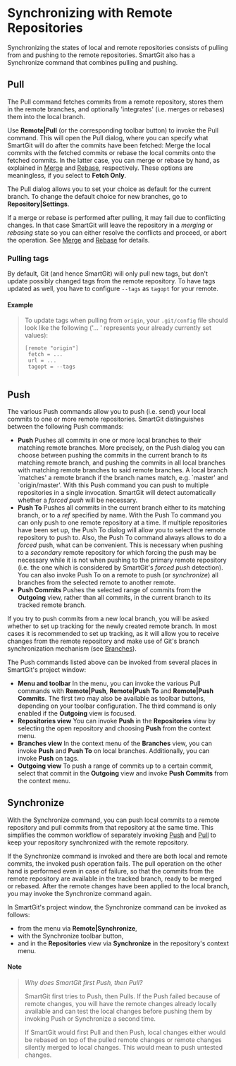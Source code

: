 # Synchronizing with Remote Repositories

Synchronizing the states of local and remote repositories consists of
pulling from and pushing to the remote repositories. SmartGit also has a
Synchronize command that combines pulling and pushing.

<a id="SynchronizingwithRemoteRepositories-pull"></a>

## Pull

The Pull command fetches commits from a remote repository, stores them
in the remote branches, and optionally 'integrates' (i.e. merges or
rebases) them into the local branch.

Use **Remote\|Pull** (or the corresponding toolbar button) to invoke the
Pull command. This will open the Pull dialog, where you can specify what
SmartGit will do after the commits have been fetched: Merge the local
commits with the fetched commits or rebase the local commits onto the
fetched commits. In the latter case, you can merge or rebase by hand, as
explained in
[Merge](Working-with-Branches-and-Tags.md#WorkingwithBranchesandTags-merge)
and
[Rebase](Working-with-Branches-and-Tags.md#WorkingwithBranchesandTags-rebase),
respectively. These options are meaningless, if you select to **Fetch
Only**.

The Pull dialog allows you to set your choice as default for the current
branch. To change the default choice for new branches, go to
**Repository\|Settings**.

If a merge or rebase is performed after pulling, it may fail due to
conflicting changes. In that case SmartGit will leave the repository in
a *merging* or *rebasing* state so you can either resolve the conflicts
and proceed, or abort the operation. See
[Merge](Working-with-Branches-and-Tags.md#WorkingwithBranchesandTags-merge)
and
[Rebase](Working-with-Branches-and-Tags.md#WorkingwithBranchesandTags-rebase)
for details.

### Pulling tags

By default, Git (and hence SmartGit) will only pull new tags, but don't
update possibly changed tags from the remote repository. To have tags
updated as well, you have to configure `--tags` as `tagopt` for your
remote.



#### Example
>
>
>
>To update tags when pulling from `origin`, your `.git/config` file
>should look like the following ('... ' represents your already currently
>set values):
>
>
>
>``` text
>[remote "origin"]
>  fetch = ...
>  url = ...
>  tagopt = --tags
>                        
>```
>
>
>
>

<a id="SynchronizingwithRemoteRepositories-push"></a>

## Push

The various Push commands allow you to push (i.e. send) your local
commits to one or more remote repositories. SmartGit distinguishes
between the following Push commands:

-   **Push** Pushes all commits in one or more local branches to their
    matching remote branches. More precisely, on the Push dialog you can
    choose between pushing the commits in the current branch to its
    matching remote branch, and pushing the commits in all local
    branches with matching remote branches to said remote branches. A
    local branch \`matches' a remote branch if the branch names match,
    e.g. \`master' and \`origin/master'. With this Push command you can
    push to multiple repositories in a single invocation. SmartGit will
    detect automatically whether a *forced push* will be necessary.
-   **Push To** Pushes all commits in the current branch either to its
    matching branch, or to a *ref* specified by name. With the Push To
    command you can only push to one remote repository at a time. If
    multiple repositories have been set up, the Push To dialog will
    allow you to select the remote repository to push to. Also, the Push
    To command always allows to do a *forced* push, what can be
    convenient. This is necessary when pushing to a *secondary* remote
    repository for which forcing the push may be necessary while it is
    not when pushing to the primary remote repository (i.e. the one
    which is considered by SmartGit's *forced push* detection). You can
    also invoke Push To on a remote to push (or *synchronize*) all
    branches from the selected remote to another remote.
-   **Push Commits** Pushes the selected range of commits from the
    **Outgoing** view, rather than all commits, in the current branch to
    its tracked remote branch.

If you try to push commits from a new local branch, you will be asked
whether to set up tracking for the newly created remote branch. In most
cases it is recommended to set up tracking, as it will allow you to
receive changes from the remote repository and make use of Git's branch
synchronization mechanism (see
[Branches](Branches.md#Branches-branches)).

The Push commands listed above can be invoked from several places in
SmartGit's project window:

-   **Menu and toolbar** In the menu, you can invoke the various Pull
    commands with **Remote\|Push**, **Remote\|Push To** and
    **Remote\|Push Commits**. The first two may also be available as
    toolbar buttons, depending on your toolbar configuration. The third
    command is only enabled if the **Outgoing** view is focused.
-   **Repositories view** You can invoke **Push** in the
    **Repositories** view by selecting the open repository and choosing
    **Push** from the context menu.
-   **Branches view** In the context menu of the **Branches** view, you
    can invoke **Push** and **Push To** on local branches. Additionally,
    you can invoke **Push** on tags.
-   **Outgoing view** To push a range of commits up to a certain commit,
    select that commit in the **Outgoing** view and invoke **Push
    Commits** from the context menu.

## Synchronize

With the Synchronize command, you can push local commits to a remote
repository and pull commits from that repository at the same time. This
simplifies the common workflow of separately invoking
[Push](#SynchronizingwithRemoteRepositories-push) and
[Pull](#SynchronizingwithRemoteRepositories-pull) to keep your
repository synchronized with the remote repository.

If the Synchronize command is invoked and there are both local and
remote commits, the invoked push operation fails. The pull operation on
the other hand is performed even in case of failure, so that the commits
from the remote repository are available in the tracked branch, ready to
be merged or rebased. After the remote changes have been applied to the
local branch, you may invoke the Synchronize command again.

In SmartGit's project window, the Synchronize command can be invoked as
follows:

-   from the menu via **Remote\|Synchronize**,
-   with the Synchronize toolbar button,
-   and in the **Repositories** view via **Synchronize** in the
    repository's context menu.


#### Note
>
>
>*Why does SmartGit first Push, then Pull?*
>
>SmartGit first tries to Push, then Pulls. If the Push failed because of
>remote changes, you will have the remote changes already locally
>available and can test the local changes before pushing them by invoking
>Push or Synchronize a second time.
>
>If SmartGit would first Pull and then Push, local changes either would
>be rebased on top of the pulled remote changes or remote changes
>silently merged to local changes. This would mean to push untested
>changes.
>
>
